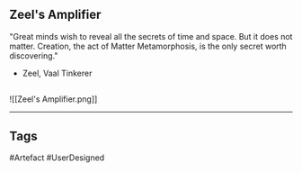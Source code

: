 ## Zeel's Amplifier
"Great minds wish to reveal all the secrets of time and space.
But it does not matter.
Creation, the act of Matter Metamorphosis, is the only secret worth discovering."
- Zeel, Vaal Tinkerer
## 
![[Zeel's Amplifier.png]]

---
## Tags
#Artefact
#UserDesigned 